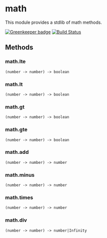 # math

This module provides a stdlib of math methods.

[![Greenkeeper badge](https://badges.greenkeeper.io/intel-hpdd/math.svg)](https://greenkeeper.io/)
[![Build Status](https://travis-ci.org/intel-hpdd/math.svg?branch=master)](https://travis-ci.org/intel-hpdd/math)

## Methods

### math.lte

```
(number -> number) -> boolean
```

### math.lt

```
(number -> number) -> boolean
```

### math.gt

```
(number -> number) -> boolean
```

### math.gte

```
(number -> number) -> boolean
```

### math.add

```
(number -> number) -> number
```

### math.minus

```
(number -> number) -> number
```

### math.times

```
(number -> number) -> number
```

### math.div

```
(number -> number) -> number|Infinity
```

